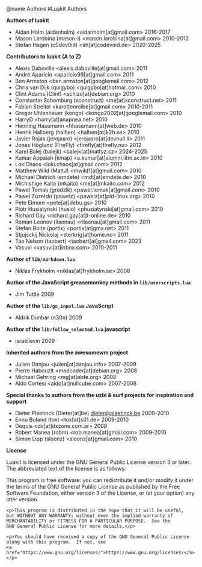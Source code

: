 @name Authors
#Luakit Authors

**Authors of luakit**

*  Aidan Holm        (aidanholm) <aidanholm[at]gmail.com>       2016-2017
*  Mason Larobina    (mason-l)   <mason.larobina[at]gmail.com>  2010-2012
*  Stefan Hagen      (c0dev0id)  <sh[at]codevoid.de>            2020-2025

**Contributors to luakit (A to Z)**

*  Alexis Daboville                   <alexis.daboville[at]gmail.com> 2011
*  André Aparício                     <aparicio99[at]gmail.com>       2011
*  Ben Armston                        <ben.armston[at]googlemail.com> 2012
*  Chris van Dijk        (quigybo)    <quigybo[at]hotmail.com>        2010
*  Clint Adams           (Clint)      <schizo[at]debian.org>          2010
*  Constantin Schomburg  (xconstruct) <me[at]xconstruct.net>          2011
*  Fabian Streitel                    <karottenreibe[at]gmail.com>    2010-2011
*  Gregor Uhlenheuer     (kongo)      <kongo2002[at]googlemail.com>   2010
*  HarryD                             <harry[at]anapnea.net>          2010
*  Henning Hasemann                   <hhasemann[at]web.de>           2010
*  Henrik Hallberg       (halhen)     <halhen[at]k2h.se>              2010
*  Javier Rojas          (jerojasro)  <jerojasro[at]devnull.li>       2011
*  Jonas Höglund         (FireFly)    <firefly[at]firefly.nu>         2012
*  Karel Balej           (balejk)     <balejk[at]matfyz.cz>           2024-2025
*  Kumar Appaiah         (kmap)       <a.kumar[at]alumni.iitm.ac.in>  2010
*  LokiChaos                          <loki.chaos[at]gmail.com>       2012
*  Matthew Wild          (MattJ)      <mwild1[at]gmail.com>           2010
*  Michael Dietrich      (emdete)     <mdt[at]emdete.de>              2010
*  Michishige Kaito      (mkaito)     <me[at]mkaito.com>              2012
*  Pawel Tomak           (grodzik)    <pawel.tomak[at]gmail.com>      2010
*  Pawel Zuzelski        (pawelz)     <pawelz[at]pld-linux.org>       2010
*  Pete Elmore                        <pete[at]debu.gs>               2010
*  Piotr Husiatyński     (husio)      <phusiatynski[at]gmail.com>     2010
*  Richard Gay                        <richard.gay[at]t-online.de>    2010
*  Roman Leonov          (liaonau)    <rliaonau[at]gmail.com>         2011
*  Stefan Bolte          (portix)     <portix[at]gmx.net>             2011
*  Stjujsckij Nickolaj                <sterkrig[at]home.no>           2011
*  Tao Nelson            (taobert)    <taobert[at]gmail.com>          2023
*  Vasuvi                             <vasuvi[at]inbox.com>           2010-2011

**Author of `lib/markdown.lua`**

* Niklas Frykholm               <niklas[at]frykholm.se>        2008

**Author of the JavaScript greasemonkey methods in `lib/userscripts.lua`**

* Jim Tuttle                                                2009

**Author of the `lib/go_input.lua` JavaScript**

* Aldrik Dunbar     (n30n)                                  2009

**Author of the `lib/follow_selected.lua` javascript**

* israellevin                                               2009

**Inherited authors from the awesomewm project**

* Julien Danjou                 <julien[at]danjou.info>        2007-2009
* Pierre Habouzit               <madcoder[at]debian.org>       2008
* Michael Gehring               <mg[at]ebfe.org>               2008
* Aldo Cortesi                  <aldo[at]nullcube.com>         2007-2008

**Special thanks to authors from the uzbl & surf projects for inspiration and support**

* Dieter Plaetinck  (Dieter[at]be) <dieter@plaetinck.be>       2009-2010
* Enno Boland       (tox)       <tox[at]s01.de>                2009-2010
* Dequis                        <dx[at]dxzone.com.ar>          2009
* Robert Manea      (robm)      <rob.manea[at]gmail.com>       2009-2010
* Simon Lipp        (sloonz)    <sloonz[at]gmail.com>          2010

**License**

Luakit is licensed under the GNU General Public License version 3 or later.
The abbreviated text of the license is as follows:

<div class=license>
    <p>This program is free software: you can redistribute it and/or modify
    it under the terms of the GNU General Public License as published by
    the Free Software Foundation, either version 3 of the License, or
    (at your option) any later version.</p>

    <p>This program is distributed in the hope that it will be useful,
    but WITHOUT ANY WARRANTY; without even the implied warranty of
    MERCHANTABILITY or FITNESS FOR A PARTICULAR PURPOSE.  See the
    GNU General Public License for more details.</p>

    <p>You should have received a copy of the GNU General Public License
    along with this program.  If not, see
    <a href="https://www.gnu.org/licenses/">https://www.gnu.org/licenses/</a>.</p>
</div>
